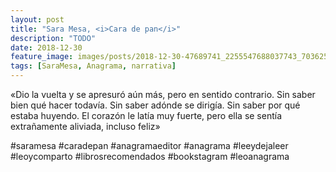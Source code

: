 ```yaml
---
layout: post
title: "Sara Mesa, <i>Cara de pan</i>"
description: "TODO"
date: 2018-12-30
feature_image: images/posts/2018-12-30-47689741_2255547688037743_7036251025402055719_n_18001315162129252.jpg
tags: [SaraMesa, Anagrama, narrativa]
---
```


«Dio la vuelta y se apresuró
 aún más, pero en sentido contrario. Sin saber bien qué hacer todavía. Sin saber adónde se dirigía. Sin saber por qué estaba huyendo. El corazón le latía muy fuerte, pero ella se sentía extrañamente aliviada, incluso feliz»
<!--more-->

#saramesa #caradepan #anagramaeditor #anagrama #leeydejaleer #leoycomparto #librosrecomendados #bookstagram #leoanagrama



